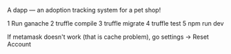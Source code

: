A dapp — an adoption tracking system for a pet shop!

1 Run ganache
2 truffle compile
3 truffle migrate
4 truffle test
5 npm run dev

If metamask doesn't work (that is cache problem), go settings -> Reset Account